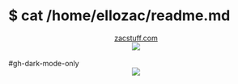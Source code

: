# $ cat /home/ellozac/readme.md 
<div align="center">
    <a href="zacstuff.com">zacstuff.com</a>
</div>

<div align="center">
  <img src="https://github-readme-stats.vercel.app/api?username=ellozac&show_icons=true&theme=radical"/>
</div>

<br />
#gh-dark-mode-only
<div align="center">
  <img src="https://github-readme-stats.vercel.app/api/top-langs/?username=Ellozac&show_icons=true&theme=dark-mode-only"/>
</div>


<!--
**Ellozac/Ellozac** is a ✨ _special_ ✨ repository because its `README.md` (this file) appears on your GitHub profile.

Here are some ideas to get you started:

- 🔭 I’m currently working on ...
- 🌱 I’m currently learning ...
- 👯 I’m looking to collaborate on ...
- 🤔 I’m looking for help with ...
- 💬 Ask me about ...
- 📫 How to reach me: ...
- 😄 Pronouns: ...
- ⚡ Fun fact: ...
-->
